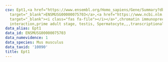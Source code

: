 ```yaml
---
csv: Ept1,<a href="https://www.ensembl.org/Homo_sapiens/Gene/Summary?db=core;g=ENSMUSG00000075703"
  target="_blank">ENSMUSG00000075703</a>,<a href="https://www.ncbi.nlm.nih.gov/pubmed/25450459"
  target="_blank"><i class="fas fa-file"></i></a>",chromatin immunoprecipitation assay,direct
  interaction,prime adult stage, testis, Spermatocyte,,,transcriptional regulation,
data_alias: Ept1
data_id: ENSMUSG00000075703
data_numevidence: 1
data_species: Mus musculus
data_taxid: '10090'
title: Ept1
---
```

